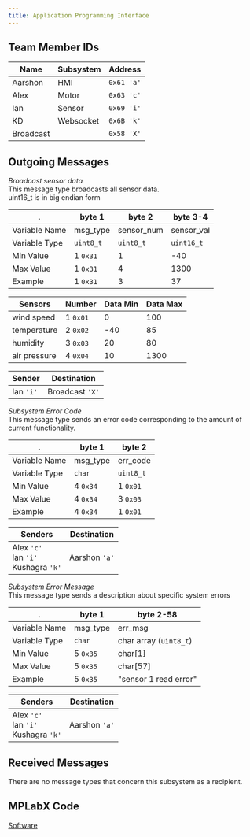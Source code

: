 ```yaml
---
title: Application Programming Interface
---
```


## Team Member IDs

Name    | Subsystem | Address
--------|-----------|--------
Aarshon | HMI       | `0x61 'a'`
Alex    | Motor     | `0x63 'c'`
Ian     | Sensor    | `0x69 'i'`
KD      | Websocket | `0x6B 'k'`
Broadcast |         | `0x58 'X'`

## Outgoing Messages

*Broadcast sensor data*  
This message type broadcasts all sensor data.  
uint16_t is in big endian form

.             | byte 1    | byte 2     | byte 3-4
--------------|-----------|------------|-----------
Variable Name | msg_type  | sensor_num | sensor_val
Variable Type | `uint8_t` | `uint8_t`  | `uint16_t`
Min Value     | 1 `0x31`  | 1          | -40
Max Value     | 1 `0x31`  | 4          | 1300
Example       | 1 `0x31`  | 3          | 37

Sensors      | Number   | Data Min | Data Max
-------------|----------|----------|---------
wind speed   | 1 `0x01` | 0        | 100
temperature  | 2 `0x02` |-40       | 85
humidity     | 3 `0x03` | 20       | 80
air pressure | 4 `0x04` | 10       | 1300

Sender | Destination
---|---
Ian `'i'` | Broadcast `'X'`

*Subsystem Error Code*  
This message type sends an error code corresponding to the amount of current functionality.

.             | byte 1   | byte 2
--------------|----------|---------
Variable Name | msg_type | err_code
Variable Type | `char`   | `uint8_t`
Min Value     | 4 `0x34` | 1 `0x01`
Max Value     | 4 `0x34` | 3 `0x03`
Example       | 4 `0x34` | 1 `0x01`

Senders | Destination
---|---
Alex `'c'`<br>Ian `'i'`<br>Kushagra `'k'` | Aarshon `'a'`

*Subsystem Error Message*  
This message type sends a description about specific system errors

.             | byte 1   | byte 2-58
--------------|----------|----------
Variable Name | msg_type | err_msg
Variable Type | `char`   | char array (`uint8_t`)
Min Value     | 5 `0x35` | char[1]
Max Value     | 5 `0x35` | char[57]
Example       | 5 `0x35` | "sensor 1 read error"

Senders | Destination
---|---
Alex `'c'`<br>Ian `'i'`<br>Kushagra `'k'` | Aarshon `'a'`

## Received Messages

There are no message types that concern this subsystem as a recipient.

## MPLabX Code

[Software](./assets/source_docs/sensorSuite.zip)

